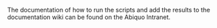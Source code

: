 The documentation of how to run the scripts and add the results to the documentation wiki can be found on the Abiquo Intranet.
